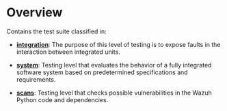 # Overview

Contains the test suite classified in:

- **[integration](integration#integration-tests)**: The purpose of this level of testing is to expose faults in the
interaction between integrated units.

- **[system](system)**: Testing level that evaluates the behavior of a fully integrated software system based on
predetermined specifications and requirements.

- **[scans](scans)**: Testing level that checks possible vulnerabilities in the Wazuh Python code and dependencies.